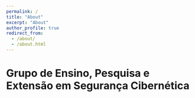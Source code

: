 ```yaml
---
permalink: /
title: "About"
excerpt: "About"
author_profile: true
redirect_from: 
  - /about/
  - /about.html
---
```


# Grupo de Ensino, Pesquisa e Extensão em Segurança Cibernética